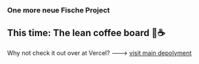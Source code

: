 ### One more neue Fische Project 
## This time: The lean coffee board 🐙☕️

Why not check it out over at Vercel? ---> [visit main depolyment](https://lean-coffee-board-three.vercel.app/)
